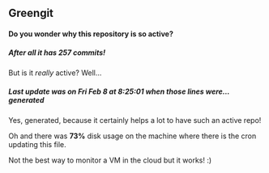 ## Greengit

#### Do you wonder why this repository is so active?

##### After all it has 257 commits!

But is it *really* active? Well...

##### Last update was on Fri Feb 8 at 8:25:01 when those lines were... generated

Yes, generated, because it certainly helps a lot to have such an active repo!

Oh and there was **73%** disk usage on the machine
where there is the cron updating this file.

Not the best way to monitor a VM in the cloud but it works! :)
